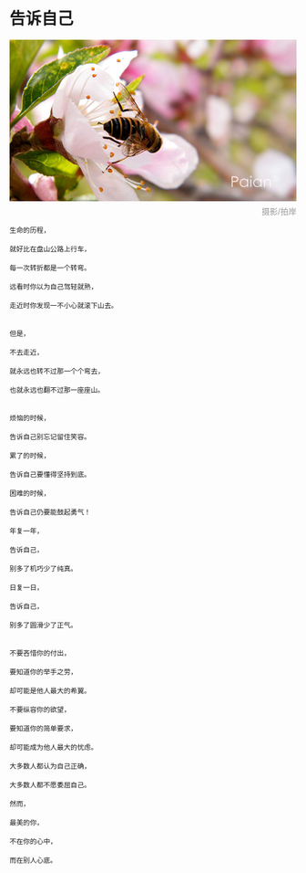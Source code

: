 # 告诉自己

![蜜蜂](images/mifeng.jpg)
<div style="margin-top:-10px;color:#999;text-align:right;">摄影/拍岸</div>

```
生命的历程，

就好比在盘山公路上行车，

每一次转折都是一个转弯。

远看时你以为自己驾轻就熟，

走近时你发现一不小心就滚下山去。

 
但是，

不去走近，

就永远也转不过那一个个弯去，

也就永远也翻不过那一座座山。


烦恼的时候，

告诉自己别忘记留住笑容。

累了的时候，

告诉自己要懂得坚持到底。

困难的时候，

告诉自己仍要能鼓起勇气！

年复一年，

告诉自己，

别多了机巧少了纯真。

日复一日，

告诉自己，

别多了圆滑少了正气。

 
不要吝惜你的付出，

要知道你的举手之劳，

却可能是他人最大的希翼。

不要纵容你的欲望，

要知道你的简单要求，

却可能成为他人最大的忧虑。
 
大多数人都认为自己正确，

大多数人都不愿委屈自己。

然而，

最美的你，

不在你的心中，

而在别人心底。

```